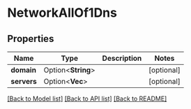 # NetworkAllOf1Dns

## Properties

Name | Type | Description | Notes
------------ | ------------- | ------------- | -------------
**domain** | Option<**String**> |  | [optional]
**servers** | Option<**Vec<String>**> |  | [optional]

[[Back to Model list]](../README.md#documentation-for-models) [[Back to API list]](../README.md#documentation-for-api-endpoints) [[Back to README]](../README.md)


